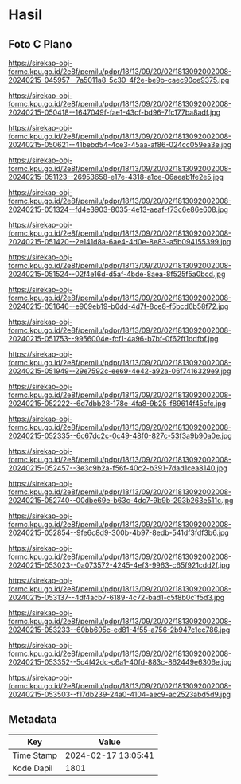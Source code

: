 # Hasil

## Foto C Plano

https://sirekap-obj-formc.kpu.go.id/2e8f/pemilu/pdpr/18/13/09/20/02/1813092002008-20240215-045957--7a5011a8-5c30-4f2e-be9b-caec90ce9375.jpg

https://sirekap-obj-formc.kpu.go.id/2e8f/pemilu/pdpr/18/13/09/20/02/1813092002008-20240215-050418--1647049f-fae1-43cf-bd96-7fc177ba8adf.jpg

https://sirekap-obj-formc.kpu.go.id/2e8f/pemilu/pdpr/18/13/09/20/02/1813092002008-20240215-050621--41bebd54-4ce3-45aa-af86-024cc059ea3e.jpg

https://sirekap-obj-formc.kpu.go.id/2e8f/pemilu/pdpr/18/13/09/20/02/1813092002008-20240215-051123--26953658-e17e-4318-a1ce-06aeab1fe2e5.jpg

https://sirekap-obj-formc.kpu.go.id/2e8f/pemilu/pdpr/18/13/09/20/02/1813092002008-20240215-051324--fd4e3903-8035-4e13-aeaf-f73c6e86e608.jpg

https://sirekap-obj-formc.kpu.go.id/2e8f/pemilu/pdpr/18/13/09/20/02/1813092002008-20240215-051420--2e141d8a-6ae4-4d0e-8e83-a5b094155399.jpg

https://sirekap-obj-formc.kpu.go.id/2e8f/pemilu/pdpr/18/13/09/20/02/1813092002008-20240215-051524--02f4e16d-d5af-4bde-8aea-8f525f5a0bcd.jpg

https://sirekap-obj-formc.kpu.go.id/2e8f/pemilu/pdpr/18/13/09/20/02/1813092002008-20240215-051646--e909eb19-b0dd-4d7f-8ce8-f5bcd6b58f72.jpg

https://sirekap-obj-formc.kpu.go.id/2e8f/pemilu/pdpr/18/13/09/20/02/1813092002008-20240215-051753--9956004e-fcf1-4a96-b7bf-0f62ff1ddfbf.jpg

https://sirekap-obj-formc.kpu.go.id/2e8f/pemilu/pdpr/18/13/09/20/02/1813092002008-20240215-051949--29e7592c-ee69-4e42-a92a-06f7416329e9.jpg

https://sirekap-obj-formc.kpu.go.id/2e8f/pemilu/pdpr/18/13/09/20/02/1813092002008-20240215-052222--6d7dbb28-178e-4fa8-9b25-f89614f45cfc.jpg

https://sirekap-obj-formc.kpu.go.id/2e8f/pemilu/pdpr/18/13/09/20/02/1813092002008-20240215-052335--6c67dc2c-0c49-48f0-827c-53f3a9b90a0e.jpg

https://sirekap-obj-formc.kpu.go.id/2e8f/pemilu/pdpr/18/13/09/20/02/1813092002008-20240215-052457--3e3c9b2a-f56f-40c2-b391-7dad1cea8140.jpg

https://sirekap-obj-formc.kpu.go.id/2e8f/pemilu/pdpr/18/13/09/20/02/1813092002008-20240215-052740--00dbe69e-b63c-4dc7-9b9b-293b263e511c.jpg

https://sirekap-obj-formc.kpu.go.id/2e8f/pemilu/pdpr/18/13/09/20/02/1813092002008-20240215-052854--9fe6c8d9-300b-4b97-8edb-541df3fdf3b6.jpg

https://sirekap-obj-formc.kpu.go.id/2e8f/pemilu/pdpr/18/13/09/20/02/1813092002008-20240215-053023--0a073572-4245-4ef3-9963-c65f921cdd2f.jpg

https://sirekap-obj-formc.kpu.go.id/2e8f/pemilu/pdpr/18/13/09/20/02/1813092002008-20240215-053137--4df4acb7-6189-4c72-bad1-c5f8b0c1f5d3.jpg

https://sirekap-obj-formc.kpu.go.id/2e8f/pemilu/pdpr/18/13/09/20/02/1813092002008-20240215-053233--60bb695c-ed81-4f55-a756-2b947c1ec786.jpg

https://sirekap-obj-formc.kpu.go.id/2e8f/pemilu/pdpr/18/13/09/20/02/1813092002008-20240215-053352--5c4f42dc-c6a1-40fd-883c-862449e6306e.jpg

https://sirekap-obj-formc.kpu.go.id/2e8f/pemilu/pdpr/18/13/09/20/02/1813092002008-20240215-053503--f17db239-24a0-4104-aec9-ac2523abd5d9.jpg


## Metadata

| Key        | Value               |
| ---------- | ------------------- |
| Time Stamp | 2024-02-17 13:05:41 |
| Kode Dapil | 1801                |



